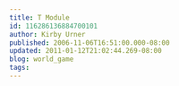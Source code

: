 ```yaml
---
title: T Module
id: 116286136884700101
author: Kirby Urner
published: 2006-11-06T16:51:00.000-08:00
updated: 2011-01-12T21:02:44.269-08:00
blog: world_game
tags: 
---
```



